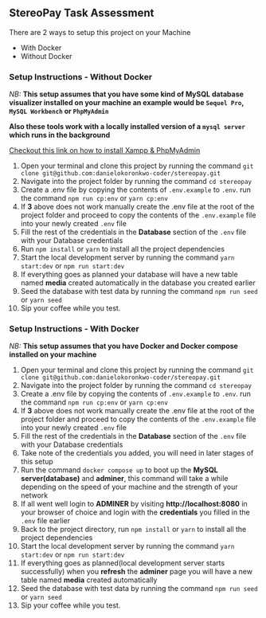 ## StereoPay Task Assessment

There are 2 ways to setup this project on your Machine

- With Docker
- Without Docker

### Setup Instructions - Without Docker

_NB:_ **This setup assumes that you have some kind of MySQL database visualizer installed on your machine an example would be `Sequel Pro`, `MySQL Workbench` or `PhpMyAdmin`**

**Also these tools work with a locally installed version of a `mysql server` which runs in the background**

[Checkout this link on how to install Xampp & PhpMyAdmin](https://www.wikihow.com/Install-XAMPP-for-Windows)

1. Open your terminal and clone this project by running the command `git clone
git@github.com:danielokoronkwo-coder/stereopay.git`
2. Navigate into the project folder by running the command `cd stereopay`
3. Create a .env file by copying the contents of `.env.example` to `.env`. run the command `npm run cp:env` or `yarn cp:env`
4. If **3** above does not work manually create the .env file at the root of the project folder and proceed to copy the contents of the `.env.example` file into your newly created `.env` file
5. Fill the rest of the credentials in the **Database** section of the `.env` file with your Database credentials
6. Run `npm install` or `yarn` to install all the project dependencies
7. Start the local development server by running the command `yarn start:dev` or `npm run start:dev`
8. If everything goes as planned your database will have a new table named **media** created automatically in the database you created earlier
9. Seed the database with test data by running the command `npm run seed` or `yarn seed`
10. Sip your coffee while you test.

### Setup Instructions - With Docker

_NB:_ **This setup assumes that you have Docker and Docker compose installed on your machine**

1. Open your terminal and clone this project by running the command `git clone
git@github.com:danielokoronkwo-coder/stereopay.git`
2. Navigate into the project folder by running the command `cd stereopay`
3. Create a .env file by copying the contents of `.env.example` to `.env`. run the command `npm run cp:env` or `yarn cp:env`
4. If **3** above does not work manually create the .env file at the root of the project folder and proceed to copy the contents of the `.env.example` file into your newly created `.env` file
5. Fill the rest of the credentials in the **Database** section of the `.env` file with your Database credentials
6. Take note of the credentials you added, you will need in later stages of this setup
7. Run the command `docker compose up` to boot up the **MySQL server(database)** and **adminer**, this command will take a while depending on the speed of your machine and the strength of your network
8. If all went well login to **ADMINER** by visiting **http://localhost:8080** in your browser of choice and login with the **credentials** you filled in the `.env` file earlier
9. Back to the project directory, run `npm install` or `yarn` to install all the project dependencies
10. Start the local development server by running the command `yarn start:dev` or `npm run start:dev`
11. If everything goes as planned(local development server starts successfully) when you **refresh** the **adminer** page you will have a new table named **media** created automatically
12. Seed the database with test data by running the command `npm run seed` or `yarn seed`
13. Sip your coffee while you test.

